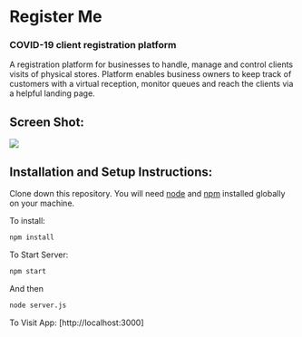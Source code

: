 # Register Me

### COVID-19 client registration platform
A registration platform for businesses to handle, manage and control clients visits of physical stores.
Platform enables business owners to keep track of customers with a virtual reception, monitor queues and reach the clients via a helpful landing page.
## Screen Shot:
![](img/ss1.jpg)
## Installation and Setup Instructions:
Clone down this repository. You will need [node](https:https://nodejs.org/en/) and [npm](https:https://nodejs.org/en/) installed globally on your machine. 

To install:
```bash
npm install
```
To Start Server:
```bash
npm start  
```
And then
```bash
node server.js
````
To Visit App:
[http://localhost:3000]